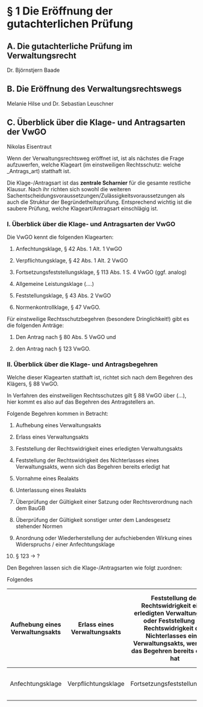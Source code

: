 § 1 Die Eröffnung der gutachterlichen Prüfung
=============================================

A. Die gutachterliche Prüfung im Verwaltungsrecht
-------------------------------------------------

Dr. Björnstjern Baade

B. Die Eröffnung des Verwaltungsrechtswegs
------------------------------------------

Melanie Hilse und Dr. Sebastian Leuschner

C. Überblick über die Klage- und Antragsarten der VwGO
------------------------------------------------------

Nikolas Eisentraut

Wenn der Verwaltungsrechtsweg eröffnet ist, ist als nächstes die Frage
aufzuwerfen, welche Klageart (im einstweiligen Rechtsschutz: welche
\_Antrags_art) statthaft ist.

Die Klage-/Antragsart ist das **zentrale Scharnier** für die gesamte restliche
Klausur. Nach ihr richten sich sowohl die weiteren
Sachentscheidungsvoraussetzungen/Zulässigkeitsvoraussetzungen als auch die
Struktur der Begründetheitsprüfung. Entsprechend wichtig ist die saubere
Prüfung, welche Klageart/Antragsart einschlägig ist.

### I. Überblick über die Klage- und Antragsarten der VwGO

Die VwGO kennt die folgenden Klagearten:

1.  Anfechtungsklage, § 42 Abs. 1 Alt. 1 VwGO

2.  Verpflichtungsklage, § 42 Abs. 1 Alt. 2 VwGO

3.  Fortsetzungsfeststellungsklage, § 113 Abs. 1 S. 4 VwGO (ggf. analog)

4.  Allgemeine Leistungsklage (….)

5.  Feststellungsklage, § 43 Abs. 2 VwGO

6.  Normenkontrollklage, § 47 VwGO.

Für einstweilige Rechtsschutzbegehren (besondere Dringlichkeit!) gibt es die
folgenden Anträge:

1.  Den Antrag nach § 80 Abs. 5 VwGO und

2.  den Antrag nach § 123 VwGO.

### II. Überblick über die Klage- und Antragsbegehren

Welche dieser Klagearten statthaft ist, richtet sich nach dem Begehren des
Klägers, § 88 VwGO.

In Verfahren des einstweiligen Rechtsschutzes gilt § 88 VwGO über (…), hier
kommt es also auf das Begehren des Antragstellers an.

Folgende Begehren kommen in Betracht:

1.  Aufhebung eines Verwaltungsakts

2.  Erlass eines Verwaltungsakts

3.  Feststellung der Rechtswidrigkeit eines erledigten Verwaltungsakts

4.  Feststellung der Rechtswidrigkeit des Nichterlasses eines Verwaltungsakts,
    wenn sich das Begehren bereits erledigt hat

5.  Vornahme eines Realakts

6.  Unterlassung eines Realakts

7.  Überprüfung der Gültigkeit einer Satzung oder Rechtsverordnung nach dem
    BauGB

8.  Überprüfung der Gültigkeit sonstiger unter dem Landesgesetz stehender Normen

9.  Anordnung oder Wiederherstellung der aufschiebenden Wirkung eines
    Widerspruchs / einer Anfechtungsklage

10. § 123 → ?

Den Begehren lassen sich die Klage-/Antragsarten wie folgt zuordnen:

Folgendes

| Aufhebung eines Verwaltungsakts | Erlass eines Verwaltungsakts | Feststellung der Rechtswidrigkeit eines erledigten Verwaltungsakts oder Feststellung der Rechtswidrigkeit des Nichterlasses eines Verwaltungsakts, wenn sich das Begehren bereits erledigt hat | Vornahme eines Realakts 6. Unterlassung eines Realakts | Überprüfung der Gültigkeit einer Satzung oder Rechtsverordnung nach dem BauGB oder Überprüfung der Gültigkeit sonstiger unter dem Landesgesetz stehender Normen | Anordnung oder Wiederherstellung der aufschiebenden Wirkung eines Widerspruchs / einer Anfechtungsklage |                        |
|---------------------------------|------------------------------|------------------------------------------------------------------------------------------------------------------------------------------------------------------------------------------------|--------------------------------------------------------|-----------------------------------------------------------------------------------------------------------------------------------------------------------------|---------------------------------------------------------------------------------------------------------|------------------------|
| Anfechtungsklage                | Verpflichtungsklage          | Fortsetzungsfeststellungsklage                                                                                                                                                                 | Allgemeine Leistungsklage                              | Normenkontrollklage                                                                                                                                             | Antrag nach § 80 Abs. 5 VwGO                                                                            | Antrag nach § 123 VwGO |
